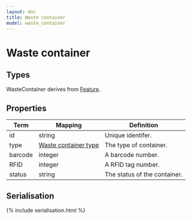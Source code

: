 ```yaml
---
layout: doc
title: Waste container
model: waste_container
---
```


# Waste container


## Types

WasteContainer derives from [Feature](feature.html).


## Properties

Term     | Mapping | Definition
---------|---------|-----------
id | string | Unique identifer.
type | [Waste container type](waste-container-type.html) | The type of container.
barcode | integer | A barcode number.
RFID | integer | A RFID tag number.
status | string | The status of the container.


## Serialisation

{% include serialisation.html %}

